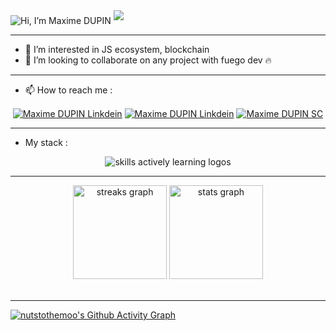 <img src="https://readme-typing-svg.demolab.com?font=Operator+Mono&size=37&duration=2800&pause=2000&color=FAFAFA&center=true&vCenter=true&width=940&height=50&lines=Hi%2C+I'm+MD+Welcome+to+my+Profile!" align="middle" alt="Hi, I’m Maxime DUPIN">
<img  src="assests/borderseperator.gif">

-----------------

- 👀 I’m interested in JS ecosystem, blockchain
- 💞️ I’m looking to collaborate on any project with fuego dev :fire:

-----------------

- 📫 How to reach me :
<div align = "center">
<a href="https://www.linkedin.com/in/maxime-dupin-64454a148/" target="_blank" rel="nofollow"><img align="center" alt="Maxime DUPIN Linkdein" height="auto" src="https://img.shields.io/badge/LinkedIn-0077B5?style=for-the-badge&logo=linkedin&logoColor=white" /></a>     <span><a href="https://www.instagram.com/nutstothemoon/" target="_blank" rel="nofollow"><img align="center" alt="Maxime DUPIN Linkdein" height="auto" src="https://img.shields.io/badge/Instagram-E4405F?style=for-the-badge&logo=instagram&logoColor=white" /></a>     </span><span><a href="https://soundcloud.com/maximedupin/tracks" target="_blank" rel="nofollow"><img align="center" alt="Maxime DUPIN SC" height="auto" src="https://img.shields.io/badge/SoundCloud-FF3300?style=for-the-badge&logo=soundcloud&logoColor=white" /></a></span>
    
</div>

-----------------

- My stack :
    
<div align = "center">
    <img src="https://skillicons.dev/icons?i=bash,typescript,js,solidity,express,nodejs,react,nextjs,tailwind,docker,graphql,mongodb,postgres&perline=4" alt="skills actively learning logos">
    
</div>
  
-----------------

<div align = "center">
  <img src="https://streak-stats.demolab.com?    user=nutstothemoo&theme=highcontrast&hide_border=true&border_radius=0&ring=2100FA&background=000000&fire=0079FA&currStreakNum=0079FA&dates=0079FA&sideNums=0079FA&currStreakLabel=0079FA&stroke=0079FA&sideLabels=0079FA" height="150" alt="streaks graph"  /> 
  <img src="https://github-readme-stats-i66v.vercel.app/api?username=nutstothemoo&show_icons=true&title_color=0079fa&text_color=0079fa&iconcolor=0079fa&hide_border=true&bg_color=000000&border_radius=0&count_private=true&include_all_commits=true" height="150" alt="stats graph"  />
</div> <br>
</div>

-----------------

[![nutstothemoo's Github Activity Graph](https://github-readme-activity-graph.cyclic.app/graph?username=nutstothemoo&custom_title=Nutstothemoo's%20GitHub%20Activity%20Graph&bg_color=000000&color=0079fa&line=2100fa&point=0079fa&area=true&hide_border=true)](https://github.com/Nutstothemoo/github-readme-activity-graph)

</p>
